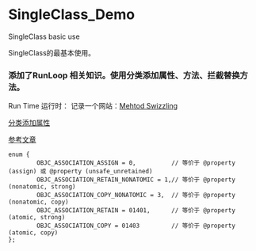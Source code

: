 # SingleClass_Demo
SingleClass basic use


SingleClass的最基本使用。


### 添加了RunLoop 相关知识。使用分类添加属性、方法、拦截替换方法。
Run Time 运行时：
记录一个网站：[Mehtod  Swizzling](http://nshipster.com/method-swizzling/) 

[分类添加属性](http://nszzy.me/2016/01/25/associated-objects/)

[参考文章](http://blog.leichunfeng.com/blog/2015/06/26/objective-c-associated-objects-implementation-principle/)


```
enum {
        OBJC_ASSOCIATION_ASSIGN = 0,          // 等价于 @property (assign) 或 @property (unsafe_unretained)
        OBJC_ASSOCIATION_RETAIN_NONATOMIC = 1,// 等价于 @property (nonatomic, strong)
        OBJC_ASSOCIATION_COPY_NONATOMIC = 3,  // 等价于 @property (nonatomic, copy)
        OBJC_ASSOCIATION_RETAIN = 01401,      // 等价于 @property (atomic, strong)
        OBJC_ASSOCIATION_COPY = 01403         // 等价于 @property (atomic, copy)
};
```


